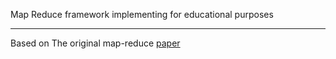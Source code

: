 Map Reduce framework implementing for educational purposes

---

Based on The original map-reduce [paper](http://nil.csail.mit.edu/6.824/2020/papers/mapreduce.pdf)